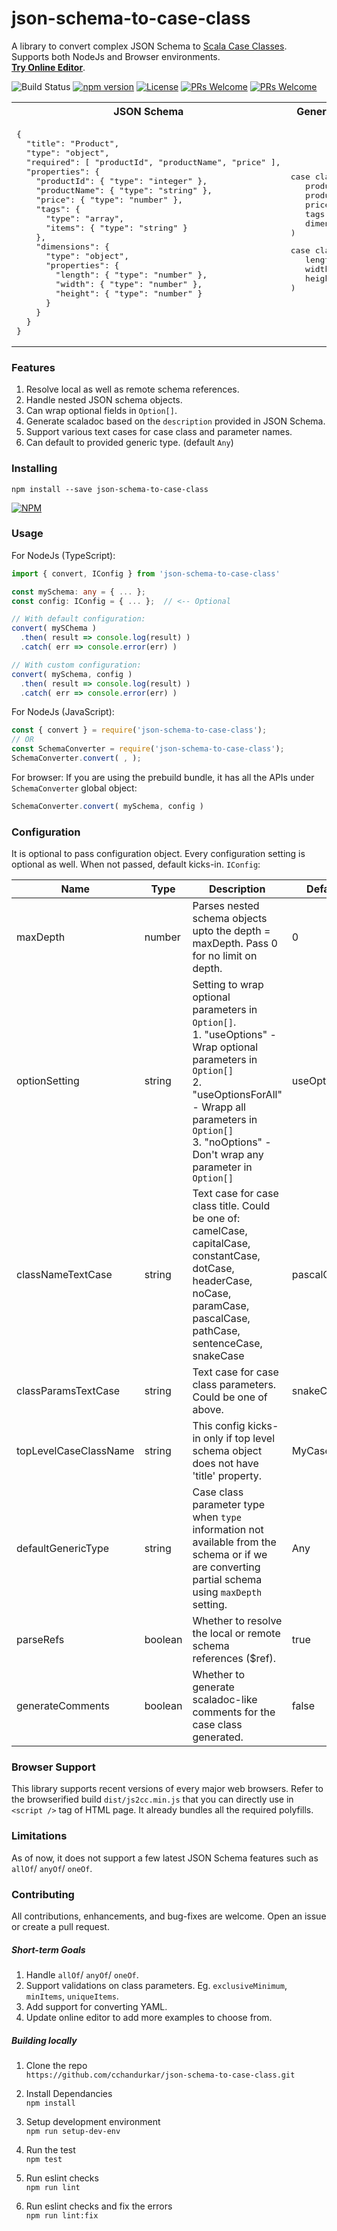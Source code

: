 # json-schema-to-case-class
A library to convert complex JSON Schema to [Scala Case Classes](https://docs.scala-lang.org/tour/case-classes.html). Supports both NodeJs and Browser environments. 
<br />[**Try Online Editor**](https://cchandurkar.github.io/case-class-generator/).

 ![Build Status](https://github.com/cchandurkar/json-schema-to-case-class/actions/workflows/build-and-deploy.yml/badge.svg?branch=main)
[![npm version](https://badge.fury.io/js/json-schema-to-case-class.svg)](https://badge.fury.io/js/json-schema-to-case-class)
[![License](https://img.shields.io/npm/l/json-schema-to-case-class.svg)](LICENSE)
[![PRs Welcome](https://img.shields.io/badge/PRs-welcome-brightgreen.svg?style=flat-square)](http://makeapullrequest.com)
[![PRs Welcome](https://img.shields.io/badge/$-support-green.svg?style=flat-square)](https://github.com/sponsors/cchandurkar)

<table width="100%">
<tr>
<th>
JSON Schema                             
</th>
<th>
Generated Scala Case Classes
</th>
</tr>
<tr>
<td>
<pre>
{
  "title": "Product",
  "type": "object",
  "required": [ "productId", "productName", "price" ],
  "properties": {
    "productId": { "type": "integer" },
    "productName": { "type": "string" },
    "price": { "type": "number" },
    "tags": {
      "type": "array",
      "items": { "type": "string" }
    },
    "dimensions": {
      "type": "object",
      "properties": {
        "length": { "type": "number" },
        "width": { "type": "number" },
        "height": { "type": "number" }
      }
    }
  }
}
</pre>
</td>
<td>
<pre>
case class Product (
   productId: Integer,
   productName: String,
   price: Double,
   tags: Option[List[String]],
   dimensions: Option[Dimensions]
)
</pre>
<pre>
case class Dimensions (
   length: Double,
   width: Double,
   height: Double
)
</pre>
</td>
</tr>
</table>

### Features
1. Resolve local as well as remote schema references.
2. Handle nested JSON schema objects.
3. Can wrap optional fields in `Option[]`.
4. Generate scaladoc based on the `description` provided in JSON Schema.
5. Support various text cases for case class and parameter names.
6. Can default to provided generic type. (default `Any`) 


### Installing
```npm install --save json-schema-to-case-class```

[![NPM](https://nodei.co/npm/json-schema-to-case-class.png?compact=true)](https://nodei.co/npm/json-schema-to-case-class/)

### Usage

For NodeJs (TypeScript):
```typescript
import { convert, IConfig } from 'json-schema-to-case-class'

const mySchema: any = { ... };
const config: IConfig = { ... };  // <-- Optional

// With default configuration:
convert( mySChema )
  .then( result => console.log(result) )
  .catch( err => console.error(err) )

// With custom configuration:
convert( mySchema, config )
  .then( result => console.log(result) )
  .catch( err => console.error(err) )
```

For NodeJs (JavaScript):
```javascript
const { convert } = require('json-schema-to-case-class');
// OR
const SchemaConverter = require('json-schema-to-case-class');
SchemaConverter.convert( , );
```

For browser: If you are using the prebuild bundle, it has all the APIs under `SchemaConverter` global object:
```javascript
SchemaConverter.convert( mySchema, config )
```

### Configuration

It is optional to pass configuration object. Every configuration setting is optional as well. When not passed, default kicks-in.  `IConfig`:

| Name                  | Type    | Description                                                                                                                                                                                                                             | Default     |
|-----------------------|---------|-----------------------------------------------------------------------------------------------------------------------------------------------------------------------------------------------------------------------------------------|-------------|
| maxDepth              | number  | Parses nested schema objects upto the depth = maxDepth. Pass 0 for no limit on depth.                                                                                                                                                   | 0           |
| optionSetting         | string  | Setting to wrap optional parameters in `Option[]`.<br>1. "useOptions" - Wrap optional parameters in `Option[]`<br>2. "useOptionsForAll" - Wrapp all parameters in `Option[]`<br>3. "noOptions" - Don't wrap any parameter in `Option[]` | useOptions  |
| classNameTextCase     | string  | Text case for case class title. Could be one of:<br>camelCase, capitalCase, constantCase, dotCase, headerCase, noCase, paramCase, pascalCase, pathCase, sentenceCase, snakeCase                                                         | pascalCase  |
| classParamsTextCase   | string  | Text case for case class parameters. Could be one of above.                                                                                                                                                                             | snakeCase   |
| topLevelCaseClassName | string  | This config kicks-in only if top level schema object does not have 'title' property.                                                                                                                                                    | MyCaseClass |
| defaultGenericType    | string  | Case class parameter type when `type` information not available from the schema or if we are converting partial schema using `maxDepth` setting.                                                                                        | Any         |
| parseRefs             | boolean | Whether to resolve the local or remote schema references ($ref).                                                                                                                                                                        | true        |
| generateComments      | boolean | Whether to generate scaladoc-like comments for the case class generated.                                                                                                                                                                | false       |

### Browser Support
This library supports recent versions of every major web browsers. Refer to the browserified build `dist/js2cc.min.js` that you can directly use in `<script />` tag of HTML page. It already bundles all the required polyfills. 

### Limitations
As of now, it does not support a few latest JSON Schema features such as  `allOf`/ `anyOf`/ `oneOf`.

### Contributing
All contributions, enhancements, and bug-fixes are welcome. Open an issue or create a pull request. 

##### Short-term Goals
1. Handle `allOf`/ `anyOf`/ `oneOf`.
2. Support validations on class parameters. Eg. `exclusiveMinimum`, `minItems`, `uniqueItems`.
3. Add support for converting YAML.
4. Update online editor to add more examples to choose from.

##### Building locally
1. Clone the repo <br />
`https://github.com/cchandurkar/json-schema-to-case-class.git`

2. Install Dependancies <br />
```npm install```

3. Setup development environment <br />
```npm run setup-dev-env```

3. Run the test <br />
```npm test```

4. Run eslint checks<br />
```npm run lint```

4. Run eslint checks and fix the errors <br />
```npm run lint:fix```
